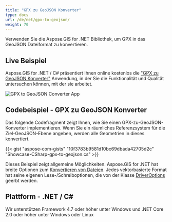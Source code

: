```yaml
---
title: "GPX zu GeoJSON Konverter"
type: docs
url: /de/net/gpx-to-geojson/
weight: 70
---
```


Verwenden Sie die Aspose.GIS for .NET Bibliothek, um GPX in das GeoJSON Dateiformat zu konvertieren.

## **Live Beispiel**

Aspose.GIS for .NET / C# präsentiert Ihnen online kostenlos die ["GPX zu GeoJSON Konverter"](https://products.aspose.app/gis/conversion/gpx-to-geojson) Anwendung, in der Sie die Funktionalität und Qualität untersuchen können, mit der sie arbeitet.

![GPX to GeoJSON Converter App](conversion.png)

## **Codebeispiel - GPX zu GeoJSON Konverter**

Das folgende Codefragment zeigt Ihnen, wie Sie einen GPX-zu-GeoJSON-Konverter implementieren. Wenn Sie ein räumliches Referenzsystem für die Ziel-GeoJSON-Ebene angeben, werden alle Geometrien in dieses konvertiert. 

{{< gist "aspose-com-gists" "10f3783b9581d10bc69dbada42705d2c" "Showcase-CSharp-gpx-to-geojson.cs" >}}

Dieses Beispiel zeigt allgemeine Möglichkeiten. Aspose.GIS for .NET hat breite Optionen zum [Konvertieren von Dateien](https://docs.aspose.com/gis/net/vector-layers/). Jedes vektorbasierte Format hat seine eigenen Lese-/Schreiboptionen, die von der Klasse [DriverOptions](https://reference.aspose.com/gis/net/aspose.gis/driveroptions) geerbt werden.

## **Plattform - .NET / C#**

Wir unterstützen Framework 4.7 oder höher unter Windows und .NET Core 2.0 oder höher unter Windows oder Linux
